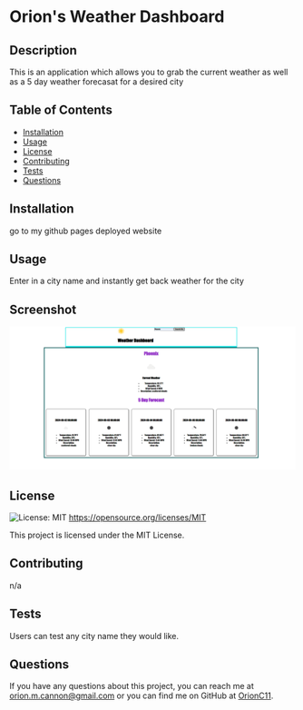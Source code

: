 # Orion's Weather Dashboard

## Description

This is an application which allows you to grab the current weather as well as a 5 day weather forecasat for a desired city

## Table of Contents

- [Installation](#installation)
- [Usage](#usage)
- [License](#license)
- [Contributing](#contributing)
- [Tests](#tests)
- [Questions](#questions)

## Installation

go to my github pages deployed website

## Usage

Enter in a city name and instantly get back weather for the city

## Screenshot

![Screenshot](./Assets/WeatherAppScreenshot.png)

## License

![License: MIT](https://img.shields.io/badge/License-MIT-yellow.svg)
https://opensource.org/licenses/MIT

This project is licensed under the MIT License.

## Contributing

n/a

## Tests

Users can test any city name they would like.

## Questions

If you have any questions about this project, you can reach me at orion.m.cannon@gmail.com
or you can find me on GitHub at [OrionC11](https://github.com/OrionC11).
